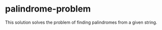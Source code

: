 # palindrome-problem

This solution solves the problem of finding palindromes from a given string. 
